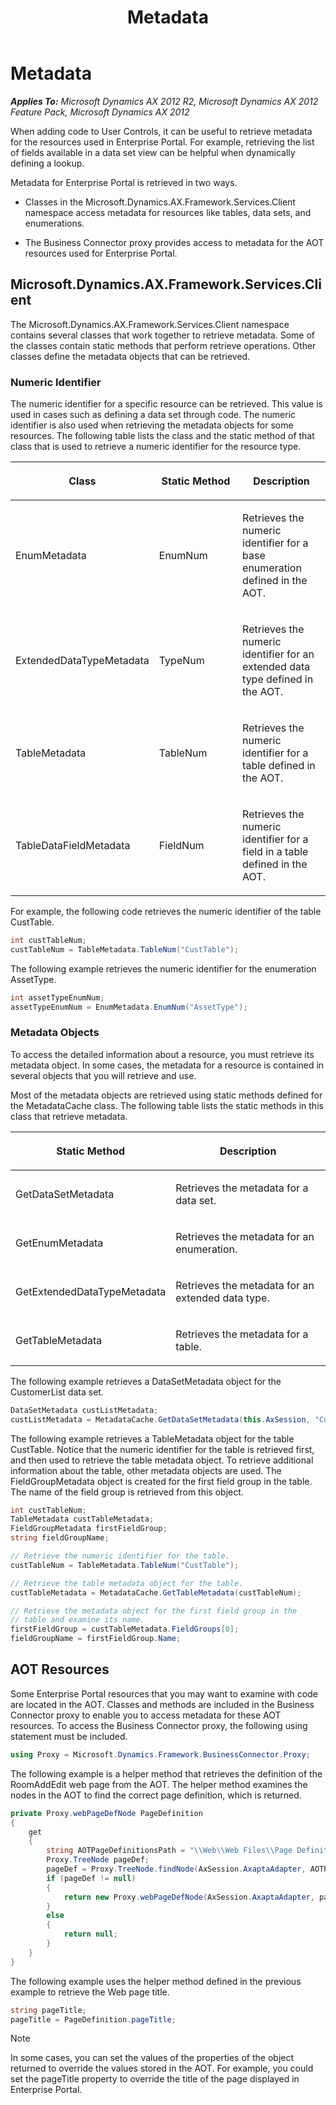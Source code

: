 ﻿---
title: Metadata
TOCTitle: Metadata
ms:assetid: aa8ebad5-4c40-4081-9591-8e4d3460cd20
ms:mtpsurl: https://msdn.microsoft.com/en-us/library/Cc616802(v=AX.60)
ms:contentKeyID: 28119472
ms.date: 11/07/2012
mtps_version: v=AX.60
dev_langs:
- csharp
---

# Metadata 


_**Applies To:** Microsoft Dynamics AX 2012 R2, Microsoft Dynamics AX 2012 Feature Pack, Microsoft Dynamics AX 2012_

When adding code to User Controls, it can be useful to retrieve metadata for the resources used in Enterprise Portal. For example, retrieving the list of fields available in a data set view can be helpful when dynamically defining a lookup.

Metadata for Enterprise Portal is retrieved in two ways.

  - Classes in the Microsoft.Dynamics.AX.Framework.Services.Client namespace access metadata for resources like tables, data sets, and enumerations.

  - The Business Connector proxy provides access to metadata for the AOT resources used for Enterprise Portal.

## Microsoft.Dynamics.AX.Framework.Services.Client

The Microsoft.Dynamics.AX.Framework.Services.Client namespace contains several classes that work together to retrieve metadata. Some of the classes contain static methods that perform retrieve operations. Other classes define the metadata objects that can be retrieved.

### Numeric Identifier

The numeric identifier for a specific resource can be retrieved. This value is used in cases such as defining a data set through code. The numeric identifier is also used when retrieving the metadata objects for some resources. The following table lists the class and the static method of that class that is used to retrieve a numeric identifier for the resource type.

<table>
<colgroup>
<col style="width: 33%" />
<col style="width: 33%" />
<col style="width: 33%" />
</colgroup>
<thead>
<tr class="header">
<th><p>Class</p></th>
<th><p>Static Method</p></th>
<th><p>Description</p></th>
</tr>
</thead>
<tbody>
<tr class="odd">
<td><p>EnumMetadata</p></td>
<td><p>EnumNum</p></td>
<td><p>Retrieves the numeric identifier for a base enumeration defined in the AOT.</p></td>
</tr>
<tr class="even">
<td><p>ExtendedDataTypeMetadata</p></td>
<td><p>TypeNum</p></td>
<td><p>Retrieves the numeric identifier for an extended data type defined in the AOT.</p></td>
</tr>
<tr class="odd">
<td><p>TableMetadata</p></td>
<td><p>TableNum</p></td>
<td><p>Retrieves the numeric identifier for a table defined in the AOT.</p></td>
</tr>
<tr class="even">
<td><p>TableDataFieldMetadata</p></td>
<td><p>FieldNum</p></td>
<td><p>Retrieves the numeric identifier for a field in a table defined in the AOT.</p></td>
</tr>
</tbody>
</table>


For example, the following code retrieves the numeric identifier of the table CustTable.

``` csharp
int custTableNum;
custTableNum = TableMetadata.TableNum("CustTable");
```

The following example retrieves the numeric identifier for the enumeration AssetType.

``` csharp
int assetTypeEnumNum;
assetTypeEnumNum = EnumMetadata.EnumNum("AssetType");
```

### Metadata Objects

To access the detailed information about a resource, you must retrieve its metadata object. In some cases, the metadata for a resource is contained in several objects that you will retrieve and use.

Most of the metadata objects are retrieved using static methods defined for the MetadataCache class. The following table lists the static methods in this class that retrieve metadata.

<table>
<colgroup>
<col style="width: 50%" />
<col style="width: 50%" />
</colgroup>
<thead>
<tr class="header">
<th><p>Static Method</p></th>
<th><p>Description</p></th>
</tr>
</thead>
<tbody>
<tr class="odd">
<td><p>GetDataSetMetadata</p></td>
<td><p>Retrieves the metadata for a data set.</p></td>
</tr>
<tr class="even">
<td><p>GetEnumMetadata</p></td>
<td><p>Retrieves the metadata for an enumeration.</p></td>
</tr>
<tr class="odd">
<td><p>GetExtendedDataTypeMetadata</p></td>
<td><p>Retrieves the metadata for an extended data type.</p></td>
</tr>
<tr class="even">
<td><p>GetTableMetadata</p></td>
<td><p>Retrieves the metadata for a table.</p></td>
</tr>
</tbody>
</table>


The following example retrieves a DataSetMetadata object for the CustomerList data set.

``` csharp
DataSetMetadata custListMetadata;
custListMetadata = MetadataCache.GetDataSetMetadata(this.AxSession, "CustomerList");
```

The following example retrieves a TableMetadata object for the table CustTable. Notice that the numeric identifier for the table is retrieved first, and then used to retrieve the table metadata object. To retrieve additional information about the table, other metadata objects are used. The FieldGroupMetadata object is created for the first field group in the table. The name of the field group is retrieved from this object.

``` csharp
int custTableNum;
TableMetadata custTableMetadata;
FieldGroupMetadata firstFieldGroup;
string fieldGroupName;

// Retrieve the numeric identifier for the table.
custTableNum = TableMetadata.TableNum("CustTable");

// Retrieve the table metadata object for the table.
custTableMetadata = MetadataCache.GetTableMetadata(custTableNum);

// Retrieve the metadata object for the first field group in the 
// table and examine its name.
firstFieldGroup = custTableMetadata.FieldGroups[0];
fieldGroupName = firstFieldGroup.Name;
```

## AOT Resources

Some Enterprise Portal resources that you may want to examine with code are located in the AOT. Classes and methods are included in the Business Connector proxy to enable you to access metadata for these AOT resources. To access the Business Connector proxy, the following using statement must be included.

``` csharp
using Proxy = Microsoft.Dynamics.Framework.BusinessConnector.Proxy;
```

The following example is a helper method that retrieves the definition of the RoomAddEdit web page from the AOT. The helper method examines the nodes in the AOT to find the correct page definition, which is returned.

``` csharp
private Proxy.webPageDefNode PageDefinition
{
    get
    {
        string AOTPageDefinitionsPath = "\\Web\\Web Files\\Page Definitions\\RoomAddEdit";
        Proxy.TreeNode pageDef;
        pageDef = Proxy.TreeNode.findNode(AxSession.AxaptaAdapter, AOTPageDefinitionsPath);
        if (pageDef != null)
        {
            return new Proxy.webPageDefNode(AxSession.AxaptaAdapter, pageDef.AxaptaObjectAdapter);
        }
        else
        {
            return null;
        }
    }
}
```

The following example uses the helper method defined in the previous example to retrieve the Web page title.

``` csharp
string pageTitle;
pageTitle = PageDefinition.pageTitle;
```


> [!NOTE]
> <P>In some cases, you can set the values of the properties of the object returned to override the values stored in the AOT. For example, you could set the pageTitle property to override the title of the page displayed in Enterprise Portal.</P>


